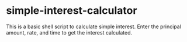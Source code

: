 # simple-interest-calculator
This is a basic shell script to calculate simple interest. Enter the principal amount, rate, and time to get the interest calculated.
